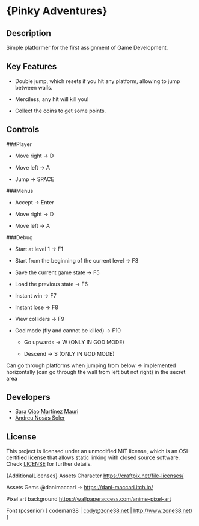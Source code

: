 # {Pinky Adventures}

## Description

Simple platformer for the first assignment of Game Development.


## Key Features

* Double jump, which resets if you hit any platform, allowing to jump between walls.

* Merciless, any hit will kill you!

* Collect the coins to get some points.
 
## Controls

###Player

* Move right -> D

* Move left -> A

* Jump -> SPACE

###Menus

* Accept -> Enter

* Move right -> D

* Move left -> A

###Debug

* Start at level 1 -> F1

* Start from the beginning of the current level -> F3

* Save the current game state -> F5

* Load the previous state -> F6

* Instant win -> F7

* Instant lose -> F8

* View colliders -> F9

* God mode (fly and cannot be killed) -> F10

	* Go upwards -> W (ONLY IN GOD MODE)

	* Descend -> S (ONLY IN GOD MODE)

Can go through platforms when jumping from below -> implemented horizontally (can go through the wall from left but not right) in the secret area

## Developers

* [Sara Qiao Martínez Mauri](https://github.com/lSara-MM)
* [Andreu Nosàs Soler](https://github.com/AndyCubico)
 

## License

This project is licensed under an unmodified MIT license, which is an OSI-certified license that allows static linking with closed source software. Check [LICENSE](LICENSE) for further details.

{AdditionalLicenses}
Assets Character
https://craftpix.net/file-licenses/

Assets Gems
@danimaccari -> https://dani-maccari.itch.io/

Pixel art background
https://wallpaperaccess.com/anime-pixel-art

Font (pcsenior)
[ codeman38 | cody@zone38.net | http://www.zone38.net/ ]